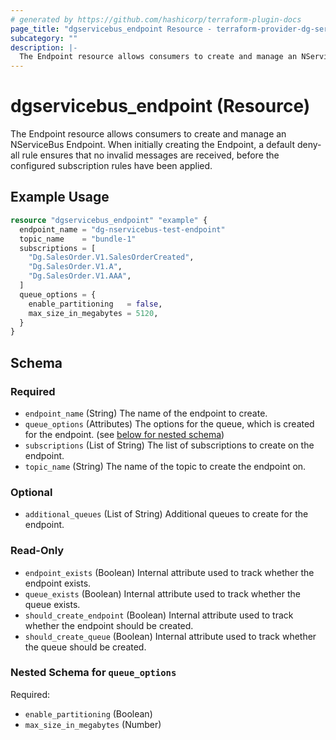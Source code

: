 ```yaml
---
# generated by https://github.com/hashicorp/terraform-plugin-docs
page_title: "dgservicebus_endpoint Resource - terraform-provider-dg-servicebus"
subcategory: ""
description: |-
  The Endpoint resource allows consumers to create and manage an NServiceBus Endpoint. When initially creating the Endpoint, a default deny-all rule ensures that no invalid messages are received, before the configured subscription rules have been applied.
---
```


# dgservicebus_endpoint (Resource)

The Endpoint resource allows consumers to create and manage an NServiceBus Endpoint. When initially creating the Endpoint, a default deny-all rule ensures that no invalid messages are received, before the configured subscription rules have been applied.

## Example Usage

```terraform
resource "dgservicebus_endpoint" "example" {
  endpoint_name = "dg-nservicebus-test-endpoint"
  topic_name    = "bundle-1"
  subscriptions = [
    "Dg.SalesOrder.V1.SalesOrderCreated",
    "Dg.SalesOrder.V1.A",
    "Dg.SalesOrder.V1.AAA",
  ]
  queue_options = {
    enable_partitioning   = false,
    max_size_in_megabytes = 5120,
  }
}
```

<!-- schema generated by tfplugindocs -->
## Schema

### Required

- `endpoint_name` (String) The name of the endpoint to create.
- `queue_options` (Attributes) The options for the queue, which is created for the endpoint. (see [below for nested schema](#nestedatt--queue_options))
- `subscriptions` (List of String) The list of subscriptions to create on the endpoint.
- `topic_name` (String) The name of the topic to create the endpoint on.

### Optional

- `additional_queues` (List of String) Additional queues to create for the endpoint.

### Read-Only

- `endpoint_exists` (Boolean) Internal attribute used to track whether the endpoint exists.
- `queue_exists` (Boolean) Internal attribute used to track whether the queue exists.
- `should_create_endpoint` (Boolean) Internal attribute used to track whether the endpoint should be created.
- `should_create_queue` (Boolean) Internal attribute used to track whether the queue should be created.

<a id="nestedatt--queue_options"></a>
### Nested Schema for `queue_options`

Required:

- `enable_partitioning` (Boolean)
- `max_size_in_megabytes` (Number)
